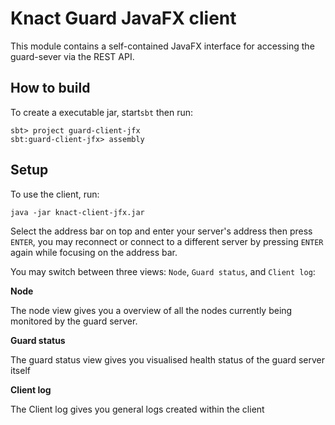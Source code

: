 # Knact Guard JavaFX client

This module contains a self-contained JavaFX interface for accessing the guard-sever via the REST 
API.


## How to build

To create a executable jar, start`sbt` then run:

    sbt> project guard-client-jfx
    sbt:guard-client-jfx> assembly
    
    
## Setup
 
To use the client, run:

    java -jar knact-client-jfx.jar 
    
Select the address bar on top and enter your server's address then press `ENTER`, you may reconnect
or connect to a different server by pressing `ENTER` again while focusing on the address bar.

You may switch between three views: `Node`, `Guard status`, and `Client log`:

**Node** 

The node view gives you a overview of all the nodes currently being monitored by the guard server.

**Guard status**

The guard status view gives you visualised health status of the guard server itself

**Client log**

The Client log gives you general logs created within the client